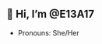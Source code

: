## 👋 Hi, I’m @E13A17
-  Pronouns: She/Her

<!---
E13A17/E13A17 is a ✨ special ✨ repository because its `README.md` (this file) appears on your GitHub profile.
You can click the Preview link to take a look at your changes.
--->
